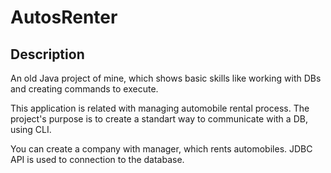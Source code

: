 # AutosRenter

Description
-

An old Java project of mine, which shows basic skills like working with DBs and creating commands to execute. 

This application is related with managing automobile rental process. 
The project's purpose is to create a standart way to communicate with a DB, using CLI.

You can create a company with manager, which rents automobiles. JDBC API is used to connection to the database. 
